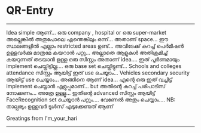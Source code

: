 # QR-Entry
___________________________________________________________________________________________________________________________________________________________________________
Idea simple ആണ്... 
ഒരു company , hospital or ഒരു super-market അല്ലെങ്കിൽ അതുപോലെ എന്തെങ്കിലും ഒന്ന്... അതാണ്‌ space... 
ഈ സ്ഥലങ്ങളിൽ എല്ലാം restricted areas ഉണ്ട്... 
അവിടേക്ക് കുറച്ച് പെർമിഷൻ ഉള്ളവർക്കു മാത്രമേ കയറാൻ പറ്റു... 
അല്ലാതെ ആളുകൾ അതിക്രമിച്ച് കയറുന്നത് തടയാൻ ഉള്ള ഒരു സിസ്റ്റം അതാണ്‌ idea.... ഇത് പൂർണമായും implement ചെയ്തിട്ടില്ല.... ഒരു base set ചെയ്തിട്ടുണ്ട്...
Schools and colleges attendance സിസ്റ്റം ആയിട്ട് ഇത് use ചെയ്യാം... 
Vehicles secondary security ആയിട്ട് use ചെയ്യാം... 
അങ്ങിനെ ആണ് idea...
എന്റെ ഒരു ഇത് വച്ചിട്ട് implement ചെയ്യാൻ എളുപ്പമാണ്... but അതിന്റെ കുറച്ച് പരിപാടിസ് നോക്കണം... അത്രേ ഉള്ളൂ...
ഇതിന്റെ advanced സിസ്റ്റം ആയിട്ട് FaceRecognition set ചെയ്യാൻ പറ്റും.... വേണേൽ അതും ചെയ്യാം....
NB: താല്പര്യം ഉള്ളവർ ടൂൾസ് എടുക്കേണ്ടത് ആണ്

Greatings from I'm_your_hari
___________________________________________________________________________________________________________________________________________________________________________
